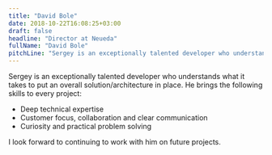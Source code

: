 ```yaml
---
title: "David Bole"
date: 2018-10-22T16:08:25+03:00
draft: false
headline: "Director at Neueda"
fullName: "David Bole"
pitchLine: "Sergey is an exceptionally talented developer who understands what it takes to put an overall solution/architecture in place."
---
```


Sergey is an exceptionally talented developer who understands what it takes to put an overall solution/architecture in place.
He brings the following skills to every project:

- Deep technical expertise
- Customer focus, collaboration and clear communication
- Curiosity and practical problem solving

I look forward to continuing to work with him on future projects.

